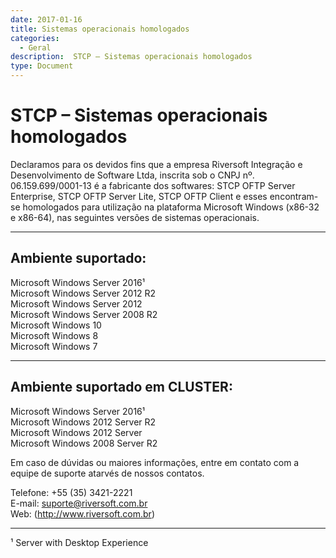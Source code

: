 ```yaml
---
date: 2017-01-16
title: Sistemas operacionais homologados
categories:
  - Geral
description:  STCP – Sistemas operacionais homologados
type: Document
---
```


# STCP – Sistemas operacionais homologados

Declaramos para os devidos fins que a empresa Riversoft Integração e Desenvolvimento de Software Ltda, inscrita sob o CNPJ nº. 06.159.699/0001-13 é a fabricante dos softwares: STCP OFTP Server Enterprise, STCP OFTP Server Lite, STCP OFTP Client e esses encontram-se homologados para utilização na plataforma Microsoft Windows (x86-32 e x86-64), nas seguintes versões de sistemas operacionais.

----
## **Ambiente suportado:**

Microsoft Windows Server 2016¹  
Microsoft Windows Server 2012 R2  
Microsoft Windows Server 2012  
Microsoft Windows Server 2008 R2  
Microsoft Windows 10  
Microsoft Windows 8  
Microsoft Windows 7  

----
## **Ambiente suportado em CLUSTER:**

Microsoft Windows Server 2016¹   
Microsoft Windows 2012 Server R2   
Microsoft Windows 2012 Server   
Microsoft Windows 2008 Server R2   

Em caso de dúvidas ou maiores informações, entre em contato com a equipe de suporte atarvés de nossos contatos.

Telefone: +55 (35) 3421-2221  
E-mail: suporte@riversoft.com.br  
Web: (http://www.riversoft.com.br)  

------------
¹ Server with Desktop Experience